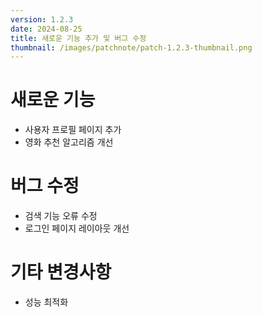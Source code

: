 ```yaml
---
version: 1.2.3
date: 2024-08-25
title: 새로운 기능 추가 및 버그 수정
thumbnail: /images/patchnote/patch-1.2.3-thumbnail.png
---
```


# 새로운 기능
- 사용자 프로필 페이지 추가
- 영화 추천 알고리즘 개선

# 버그 수정
- 검색 기능 오류 수정
- 로그인 페이지 레이아웃 개선

# 기타 변경사항
- 성능 최적화